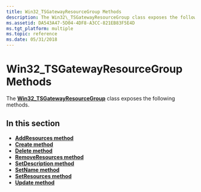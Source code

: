 ```yaml
---
title: Win32_TSGatewayResourceGroup Methods
description: The Win32\_TSGatewayResourceGroup class exposes the following methods.
ms.assetid: DA543A47-5D04-4DF8-A3CC-821EB83F5E4D
ms.tgt_platform: multiple
ms.topic: reference
ms.date: 05/31/2018
---
```


# Win32\_TSGatewayResourceGroup Methods

The [**Win32\_TSGatewayResourceGroup**](win32-tsgatewayresourcegroup.md) class exposes the following methods.

## In this section

-   [**AddResources method**](addresources-win32-tsgatewayresourcegroup.md)
-   [**Create method**](create-win32-tsgatewayresourcegroup.md)
-   [**Delete method**](delete-win32-tsgatewayresourcegroup.md)
-   [**RemoveResources method**](removeresources-win32-tsgatewayresourcegroup.md)
-   [**SetDescription method**](setdescription-win32-tsgatewayresourcegroup.md)
-   [**SetName method**](setname-win32-tsgatewayresourcegroup.md)
-   [**SetResources method**](setresources-win32-tsgatewayresourcegroup.md)
-   [**Update method**](update-win32-tsgatewayresourcegroup.md)

 

 




